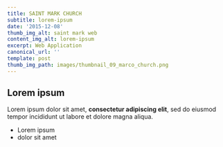 ```yaml
---
title: SAINT MARK CHURCH
subtitle: lorem-ipsum
date: '2015-12-08'
thumb_img_alt: saint mark web
content_img_alt: lorem-ipsum
excerpt: Web Application
canonical_url: ''
template: post
thumb_img_path: images/thumbnail_09_marco_church.png
---
```

## Lorem ipsum

Lorem ipsum dolor sit amet, **consectetur adipiscing elit**, sed do eiusmod tempor incididunt ut labore et dolore magna aliqua.

- Lorem ipsum
- dolor sit amet